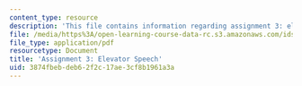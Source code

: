 ```yaml
---
content_type: resource
description: 'This file contains information regarding assignment 3: elevator speech.'
file: /media/https%3A/open-learning-course-data-rc.s3.amazonaws.com/ids-910-leadership-development-fall-2014/3874fbebdeb62f2c17ae3cf8b1961a3a_MITESD_801F14_Assign3.pdf
file_type: application/pdf
resourcetype: Document
title: 'Assignment 3: Elevator Speech'
uid: 3874fbeb-deb6-2f2c-17ae-3cf8b1961a3a
---
```

